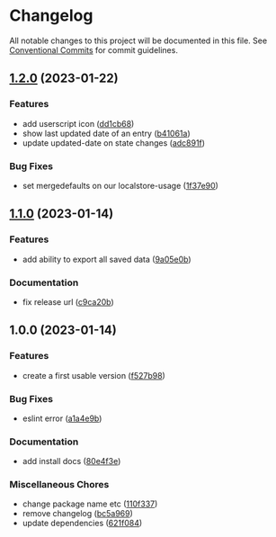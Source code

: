 # Changelog

All notable changes to this project will be documented in this file. See
[Conventional Commits](https://conventionalcommits.org) for commit guidelines.

## [1.2.0](https://github.com/mangadoot/anime-planet-notes/compare/v1.1.0...v1.2.0) (2023-01-22)


### Features

* add userscript icon ([dd1cb68](https://github.com/mangadoot/anime-planet-notes/commit/dd1cb68843f5a633950c312358c525cdc4158792))
* show last updated date of an entry ([b41061a](https://github.com/mangadoot/anime-planet-notes/commit/b41061ad2ad0323ed44e7a179e995c6c1a379587))
* update updated-date on state changes ([adc891f](https://github.com/mangadoot/anime-planet-notes/commit/adc891fc50b443b075758d278cef5a4628879458))


### Bug Fixes

* set mergedefaults on our localstore-usage ([1f37e90](https://github.com/mangadoot/anime-planet-notes/commit/1f37e905fe8b9c56588e26cd63a2c06e11aa0979))

## [1.1.0](https://github.com/mangadoot/anime-planet-notes/compare/v1.0.0...v1.1.0) (2023-01-14)


### Features

* add ability to export all saved data ([9a05e0b](https://github.com/mangadoot/anime-planet-notes/commit/9a05e0bf6499592e13d1c7efa362f1ba65fe9c00))


### Documentation

* fix release url ([c9ca20b](https://github.com/mangadoot/anime-planet-notes/commit/c9ca20b647550e23d5d874d9bd9c0eff9a8e3969))

## 1.0.0 (2023-01-14)


### Features

* create a first usable version ([f527b98](https://github.com/mangadoot/anime-planet-notes/commit/f527b98b9eb2d237c4ed166eb42fb23ed434700d))


### Bug Fixes

* eslint error ([a1a4e9b](https://github.com/mangadoot/anime-planet-notes/commit/a1a4e9b22a88210cc16bddf8e1f37c03bac7fb20))


### Documentation

* add install docs ([80e4f3e](https://github.com/mangadoot/anime-planet-notes/commit/80e4f3e8815c660b8cb327eaa23d149336853daa))


### Miscellaneous Chores

* change package name etc ([110f337](https://github.com/mangadoot/anime-planet-notes/commit/110f337b8a56188259128077781fc26ad108ed09))
* remove changelog ([bc5a969](https://github.com/mangadoot/anime-planet-notes/commit/bc5a969878049e8a2e9bfcdbc9f2a2cca4136bdc))
* update dependencies ([621f084](https://github.com/mangadoot/anime-planet-notes/commit/621f084380badf0a7fe318511c136d6572c6efee))
